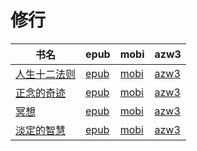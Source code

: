 # 修行

| 书名 | epub | mobi | azw3 |
| --- | --- | --- | --- |
| [人生十二法则](http://ct.dalanmei.com/f/31084289-571803461-30312e) | [epub](http://ct.dalanmei.com/f/31084289-571803461-30312e) | [mobi](http://ct.dalanmei.com/f/31084289-571533757-ec09f9) | [azw3](http://ct.dalanmei.com/f/31084289-572195342-b6b932) |
| [正念的奇迹](http://ct.dalanmei.com/f/31084289-572123587-d7b5fe) | [epub](http://ct.dalanmei.com/f/31084289-572123587-d7b5fe) | [mobi](http://ct.dalanmei.com/f/31084289-571594699-a05e1a) | [azw3](http://ct.dalanmei.com/f/31084289-571982249-00dd4b) |
| [冥想](http://ct.dalanmei.com/f/31084289-572014043-59e631) | [epub](http://ct.dalanmei.com/f/31084289-572014043-59e631) | [mobi](http://ct.dalanmei.com/f/31084289-571563067-c4a663) | [azw3](http://ct.dalanmei.com/f/31084289-571841979-8676b4) |
| [淡定的智慧](http://ct.dalanmei.com/f/31084289-571737138-ca2071) | [epub](http://ct.dalanmei.com/f/31084289-571737138-ca2071) | [mobi](http://ct.dalanmei.com/f/31084289-571590959-d3d573) | [azw3](http://ct.dalanmei.com/f/31084289-571862722-1ad52a) |
